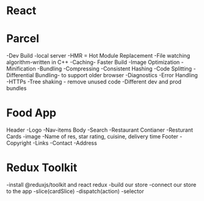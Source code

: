 # React

# Parcel
-Dev Build
-local server
-HMR = Hot Module Replacement
-File watching algorithm-written in C++
-Caching- Faster Build
-Image Optimization
-Minification
-Bundling
-Compressing
-Consistent Hashing
-Code Splitting
-Differential Bundling- to support older browser
-Diagnostics
-Error Handling
-HTTPs
-Tree shaking - remove unused code
-Different dev and prod bundles

# Food App

  Header
   -Logo
   -Nav-items
  Body
   -Search
   -Restaurant Contianer
   -Resturant Cards
       -image
       -Name of res, star rating, cuisine, delivery time
  Footer
   -Copyright
   -Links
   -Contact
   -Address
 

# Redux Toolkit
  -install @reduxjs/toolkit and react redux
  -build our store
  -connect our store to the app
  -slice(cardSlice)
  -dispatch(action)
  -selector